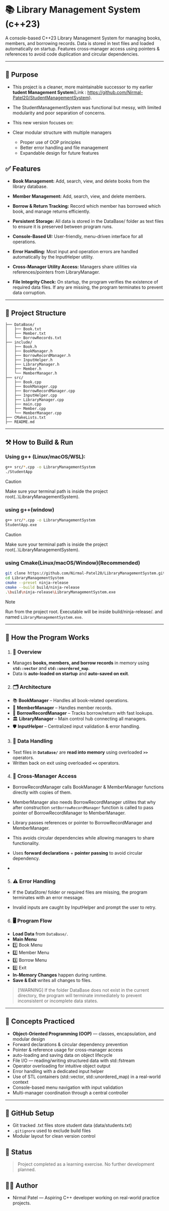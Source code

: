 # 📚 Library Management System (c++23)

A console-based C++23 Library Management System for managing books, members, and borrowing records.
Data is stored in text files and loaded automatically on startup.
Features cross-manager access using pointers & references to avoid code duplication and circular dependencies.

---

## 📌 Purpose

- This project is a cleaner, more maintainable successor to my earlier **tudent Management System**(Link : https://github.com/Nirmal-Patel20/StudentManagementSystem).
- The StudentManagementSystem was functional but messy, with limited modularity and poor separation of concerns.
- This new version focuses on:

- Clear modular structure with multiple managers
  - Proper use of OOP principles
  - Better error handling and file management
  - Expandable design for future features

## ✅ Features

- **Book Management:** Add, search, view, and delete books from the library database.

- **Member Management:** Add, search, view, and delete members.

- **Borrow & Return Tracking:** Record which member has borrowed which book, and manage returns efficiently.

- **Persistent Storage:** All data is stored in the DataBase/ folder as text files to ensure it is preserved between program runs.

- **Console-Based UI:** User-friendly, menu-driven interface for all operations.

- **Error Handling:** Most input and operation errors are handled automatically by the InputHelper utility.

- **Cross-Manager Utility Access:** Managers share utilities via references/pointers from LibraryManager.

- **File Integrity Check:** On startup, the program verifies the existence of required data files. If any are missing, the program terminates to prevent data corruption.

---

## 📁 Project Structure
```LibraryManagementSystem/
├── DataBase/ 
│   ├── Book.txt 
│   ├── Member.txt 
│   └── BorrowRecords.txt 
├── include/ 
│   ├── Book.h 
│   ├── BookManager.h 
│   ├── BorrowRecordManager.h 
│   ├── InputHelper.h 
│   ├── LibraryManager.h 
│   ├── Member.h 
│   └── MemberManager.h 
├── src/ 
│   ├── Book.cpp 
│   ├── BookManager.cpp
│   ├── BorrowRecordManager.cpp 
│   ├── InputHelper.cpp 
│   ├── LibraryManager.cpp 
│   ├── main.cpp 
│   ├── Member.cpp 
│   └── MemberManager.cpp 
├── CMakeLists.txt 
├── README.md 
```

---

## ⚒️ How to Build & Run

### Using g++ (Linux/macOS/WSL):

```bash
g++ src/*.cpp -o LibraryManagementSystem
./StudentApp
```
> [!caution]
> Make sure your terminal path is inside the project root(..\LibraryManagementSystem).

### using g++(window)

```bash
g++ src/*.cpp -o LibraryManagementSystem
StudentApp.exe
```
> [!caution]
> Make sure your terminal path is inside the project root(..\LibraryManagementSystem).

### using Cmake(Linux/macOS/Window)(Recommended)

```bash
git clone https://github.com/Nirmal-Patel20/LibraryManagementSystem.git
cd LibraryManagementSystem
cmake --preset ninja-release
cmake --build build/ninja-release
.\build\ninja-release\LibraryManagementSystem.exe 
```
> [!Note]
> Run from the project root. Executable will be inside build/ninja-release/. and named `LibraryManagementSystem.exe`.

---

## 🏢 How the Program Works

1. ### 📝 Overview
- Manages **books, members, and borrow records** in memory using **`std::vector`** and **`std::unordered_map`**.  
- Data is **auto-loaded on startup** and **auto-saved on exit**.

2. ### 🗂 Architecture
- 📚 **BookManager** – Handles all book-related operations.  
- 👥 **MemberManager** – Handles member records.  
- 📄 **BorrowRecordManager** – Tracks borrow/return with fast lookups.  
- 🏛 **LibraryManager** – Main control hub connecting all managers.  
- 🛡 **InputHelper** – Centralized input validation & error handling.

3. ### 💾 Data Handling
- Text files in **`DataBase/`** are **read into memory** using overloaded **`>>`** operators.  
- Written back on exit using overloaded **`<<`** operators.

4. ### 🔄 Cross-Manager Access
- BorrowRecordManager calls BookManager & MemberManager functions directly with copies of them.

- MemberManager also needs BorrowRecordManager utilites that why after construction `setBorrowRecordManager` function is called to pass pointer of BorrowRecordManager to MemberManager.

- Library passes references or pointer to BorrowRecordManager and MemberManager.

- This avoids circular dependencies while allowing managers to share functionality.

- Uses **forward declarations** + **pointer passing** to avoid circular dependency.

- 

5. ### ⚠️ Error Handling

 - If the DataStore/ folder or required files are missing, the program terminates with an error message.

 - Invalid inputs are caught by InputHelper and prompt the user to retry.

6. ### 🖥 Program Flow

 - **Load Data** from `DataBase/`.  
 -  **Main Menu**  
   - 1️⃣ Book Menu 
   - 2️⃣ Member Menu 
   - 3️⃣ Borrow Menu
   - 0️⃣ Exit  
 - **In-Memory Changes** happen during runtime.  
 - **Save & Exit** writes all changes to files.

> [!WARNING] If the folder DataBase does not exist in the current directory, the program will terminate immediately to prevent inconsistent or incomplete data states.

---

## 🧠 Concepts Practiced
- **Object-Oriented Programming (OOP)** — classes, encapsulation, and modular design
- Forward declarations & circular dependency prevention
- Pointer & reference usage for cross-manager access
- auto-loading and saving data on object lifecycle
- File I/O — reading/writing structured data with std::fstream
- Operator overloading for intuitive object output
- Error handling with a dedicated input helper
- Use of STL containers (std::vector, std::unordered_map) in a real-world context
- Console-based menu navigation with input validation
- Multi-manager coordination through a central controller

---

## 🔐 GitHub Setup
- Git tracked .txt files store student data (data/students.txt)
- `.gitignore` used to exclude build files
- Modular layout for clean version control

## 📢 Status
>Project completed as a learning exercise. No further development planned.

## 🧑‍💻 Author
- Nirmal Patel — Aspiring C++ developer working on real-world practice projects.